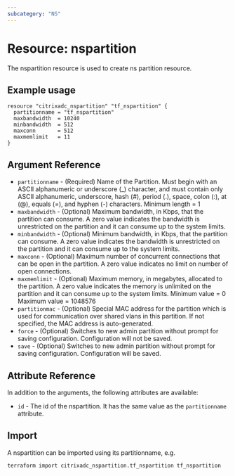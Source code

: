```yaml
---
subcategory: "NS"
---
```


# Resource: nspartition

The nspartition resource is used to create ns partition resource.


## Example usage

```hcl
resource "citrixadc_nspartition" "tf_nspartition" {
  partitionname = "tf_nspartition"
  maxbandwidth  = 10240
  minbandwidth  = 512
  maxconn       = 512
  maxmemlimit   = 11
}
```


## Argument Reference

* `partitionname` - (Required) Name of the Partition. Must begin with an ASCII alphanumeric or underscore (_) character, and must contain only ASCII alphanumeric, underscore, hash (#), period (.), space, colon (:), at (@), equals (=), and hyphen (-) characters. Minimum length =  1
* `maxbandwidth` - (Optional) Maximum bandwidth, in Kbps, that the partition can consume. A zero value indicates the bandwidth is unrestricted on the partition and it can consume up to the system limits.
* `minbandwidth` - (Optional) Minimum bandwidth, in Kbps, that the partition can consume. A zero value indicates the bandwidth is unrestricted on the partition and it can consume up to the system limits.
* `maxconn` - (Optional) Maximum number of concurrent connections that can be open in the partition. A zero value indicates no limit on number of open connections.
* `maxmemlimit` - (Optional) Maximum memory, in megabytes, allocated to the partition.  A zero value indicates the memory is unlimited on the partition and it can consume up to the system limits. Minimum value =  0 Maximum value =  1048576
* `partitionmac` - (Optional) Special MAC address for the partition which is used for communication over shared vlans in this partition. If not specified, the MAC address is auto-generated.
* `force` - (Optional) Switches to new admin partition without prompt for saving configuration. Configuration will not be saved.
* `save` - (Optional) Switches to new admin partition without prompt for saving configuration. Configuration will be saved.


## Attribute Reference

In addition to the arguments, the following attributes are available:

* `id` - The id of the nspartition. It has the same value as the `partitionname` attribute.


## Import

A nspartition can be imported using its partitionname, e.g.

```shell
terraform import citrixadc_nspartition.tf_nspartition tf_nspartition
```
